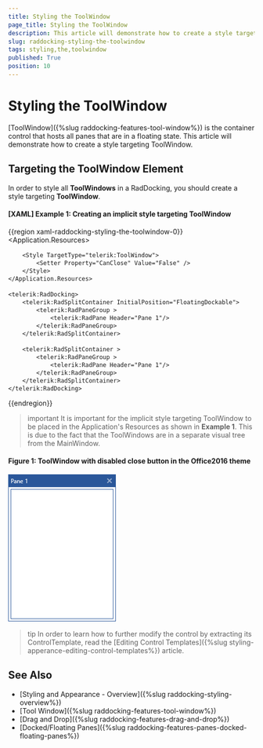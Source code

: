 ```yaml
---
title: Styling the ToolWindow
page_title: Styling the ToolWindow
description: This article will demonstrate how to create a style targeting ToolWindow.
slug: raddocking-styling-the-toolwindow
tags: styling,the,toolwindow
published: True
position: 10
---
```


# Styling the ToolWindow

[ToolWindow]({%slug raddocking-features-tool-window%}) is the container control that hosts all panes that are in a floating state. This article will demonstrate how to create a style targeting ToolWindow. 

## Targeting the ToolWindow Element

In order to style all __ToolWindows__ in a RadDocking, you should create a style targeting __ToolWindow__.

#### __[XAML] Example 1: Creating an implicit style targeting ToolWindow__

{{region xaml-raddocking-styling-the-toolwindow-0}}
    <Application.Resources>
        <!-- If you are using the NoXaml binaries, you will have to base the style on the default one for the theme like so: 
        <Style TargetType="telerik:ToolWindow" BasedOn="{StaticResource ToolWindowStyle}">-->

        <Style TargetType="telerik:ToolWindow">
            <Setter Property="CanClose" Value="False" />
        </Style>
    </Application.Resources>

    <telerik:RadDocking>
        <telerik:RadSplitContainer InitialPosition="FloatingDockable">
            <telerik:RadPaneGroup >
                <telerik:RadPane Header="Pane 1"/>
            </telerik:RadPaneGroup>
        </telerik:RadSplitContainer>

        <telerik:RadSplitContainer >
            <telerik:RadPaneGroup >
                <telerik:RadPane Header="Pane 1"/>
            </telerik:RadPaneGroup>
        </telerik:RadSplitContainer>
    </telerik:RadDocking>
{{endregion}}

>important It is important for the implicit style targeting ToolWindow to be placed in the Application's Resources as shown in __Example 1__. This is due to the fact that the ToolWindows are in a separate visual tree from the MainWindow.

#### __Figure 1: ToolWindow with disabled close button in the Office2016 theme__
![ToolWindow with disabled close button](images/RadDocking_ToolWindow_Style.png)

>tip In order to learn how to further modify the control by extracting its ControlTemplate, read the [Editing Control Templates]({%slug styling-apperance-editing-control-templates%}) article.

## See Also

 * [Styling and Appearance - Overview]({%slug raddocking-styling-overview%})
 * [Tool Window]({%slug raddocking-features-tool-window%})
 * [Drag and Drop]({%slug raddocking-features-drag-and-drop%})
 * [Docked/Floating Panes]({%slug raddocking-features-panes-docked-floating-panes%})
